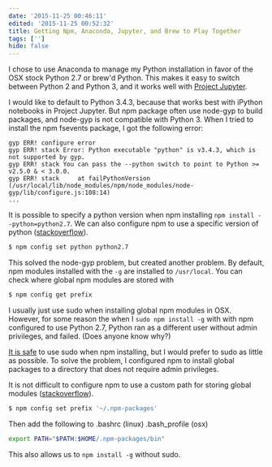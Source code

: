 ```yaml
---
date: '2015-11-25 00:46:11'
edited: '2015-11-25 00:52:32'
title: Getting Npm, Anaconda, Jupyter, and Brew to Play Together
tags: ['']
hide: false
---
```


I chose to use Anaconda to manage my Python installation in favor of the OSX stock Python 2.7 or brew'd Python. This makes it easy to switch between Python 2 and Python 3, and it works well with [Project Jupyter](http://jupyter.org/). 

I would like to default to Python 3.4.3, because that works best with iPython notebooks in Project Jupyter. But npm package often use node-gyp to build packages, and node-gyp is not compatible with Python 3. When I tried to install the npm fsevents package, I got the following error:

```
gyp ERR! configure error 
gyp ERR! stack Error: Python executable "python" is v3.4.3, which is not supported by gyp.
gyp ERR! stack You can pass the --python switch to point to Python >= v2.5.0 & < 3.0.0.
gyp ERR! stack     at failPythonVersion (/usr/local/lib/node_modules/npm/node_modules/node-gyp/lib/configure.js:108:14)
...
```

It is possible to specify a python version when npm installing `npm install --python=python2.7`. We can also configure npm to use a specific version of python ([stackoverflow](http://stackoverflow.com/questions/20454199/how-to-use-a-different-version-of-python-during-npm-install)).

``` bash
$ npm config set python python2.7
```

This solved the node-gyp problem, but created another problem. By default, npm modules installed with the `-g` are installed to `/usr/local`. You can check where global npm modules are stored with

``` bash
$ npm config get prefix
```

I usually just use sudo when installing global npm modules in OSX. However, for some reason the when I `sudo npm install -g` with with npm configured to use Python 2.7, Python ran as a different user without admin privileges, and failed. (Does anyone know why?)

[It is safe](https://github.com/npm/npm/issues/3139) to use sudo when npm installing, but I would prefer to sudo as little as possible. To solve the problem, I configured npm to install global packages to a directory that does not require admin privileges. 

It is not difficult to configure npm to use a custom path for storing global modules ([stackoverflow](http://stackoverflow.com/questions/19352976/npm-modules-wont-install-globally-without-sudo)).

``` bash
$ npm config set prefix '~/.npm-packages'
```

Then add the following to .bashrc (linux) .bash_profile (osx)

``` bash
export PATH="$PATH:$HOME/.npm-packages/bin"
```

This also allows us to `npm install -g` without sudo.
